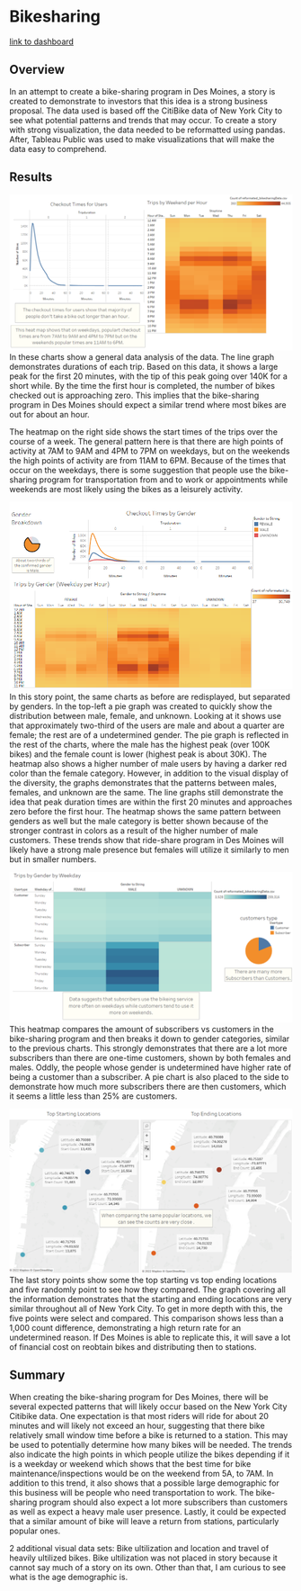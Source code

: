 # Bikesharing

[link to dashboard](https://public.tableau.com/app/profile/andres.martin.rosas/viz/Bike_Challenge_16645726211920/NYCBikeStory "link to dashboard")

## Overview
In an attempt to create a bike-sharing program in Des Moines, a story is created to demonstrate to investors that this idea is a strong business proposal. The data used is based off the CitiBike data of New York City to see what potential patterns and trends that may occur. To create a story with strong visualization, the data needed to be reformatted using pandas. After, Tableau Public was used to make visualizations that will make the data easy to comprehend.

## Results
![Generic_charts](/Images/Generic_charts.png)
In these charts show a general data analysis of the data. The line graph demonstrates durations of each trip. Based on this data, it shows a large peak for the first 20 minutes, with the tip of this peak going over 140K for a short while. By the time the first hour is completed, the number of bikes checked out is approaching zero. This implies that the bike-sharing program in Des Moines should expect a similar trend where most bikes are out for about an hour.

The heatmap on the right side shows the start times of the trips over the course of a week. The general pattern here is that there are high points of activity at 7AM to 9AM and 4PM to 7PM on weekdays, but on the weekends the high points of activity are from 11AM to 6PM. Because of the times that occur on the weekdays, there is some suggestion that people use the bike-sharing program for transportation from and to work or appointments while weekends are most likely using the bikes as a leisurely activity.

![GenderCharts.png](/Images/GenderCharts.png)
In this story point, the same charts as before are redisplayed, but separated by genders. In the top-left a pie graph was created to quickly show the distribution between male, female, and unknown. Looking at it shows use that approximately two-third of the users are male and about a quarter are female; the rest are of a undetermined gender. The pie graph is reflected in the rest of the charts, where the male has the highest peak (over 100K bikes) and the female count is lower (highest peak is about 30K). The heatmap also shows a higher number of male users by having a darker red color than the female category. However, in addition to the visual display of the diversity, the graphs demonstrates that the patterns between males, females, and unknown are the same. The line graphs still demonstrate the idea that peak duration times are within the first 20 minutes and approaches zero before the first hour. The heatmap shows the same pattern between genders as well but the male category is better shown because of the stronger contrast in colors as a result of the higher number of male customers. These trends show that ride-share program in Des Moines will likely have a strong male presence but females will utilize it similarly to men but in smaller numbers.

![Customer_vs_Subscribers.png](/Images/Customer_vs_Subscribers.png)
This heatmap compares the amount of subscribers vs customers in the bike-sharing program and then breaks it down to gender categories, similar to the previous charts. This strongly demonstrates that there are a lot more subscribers than there are one-time customers, shown by both females and males. Oddly, the people whose gender is undetermined have higher rate of being a customer than a subscriber. A pie chart is also placed to the side to demonstrate how much more subscribers there are then customers, which it seems a little less than 25% are customers.

![Start_vs_EndPoints.png](/Images/Start_vs_EndPoints.png)
The last story points show some the top starting vs top ending locations and five randomly point to see how they compared. The graph covering all the information demonstrates that the starting and ending locations are very similar throughout all of New York City. To get in more depth with this, the five points were select and compared. This comparison shows less than a 1,000 count difference, demonstrating a high return rate for an undetermined reason. If Des Moines is able to replicate this, it will save a lot of financial cost on reobtain bikes and distributing then to stations.


## Summary

When creating the bike-sharing program for Des Moines, there will be several expected patterns that will likely occur based on the New York City Citibike data. One expectation is that most riders will ride for about 20 minutes and will likely not exceed an hour, suggesting that there bike relatively small window time before a bike is returned to a station. This may be used to potentially determine how many bikes will be needed. The trends also indicate the high points in which people utilize the bikes depending if it is a weekday or weekend which shows that the best time for bike maintenance/inspections would be on the weekend from 5A, to 7AM. In addition to this trend, it also shows that a possible large demographic for this business will be people who need transportation to work. The bike-sharing program should also expect a lot more subscribers than customers as well as expect a heavy male user presence. Lastly, it could be expected that a similar amount of bike will leave a return from stations, particularly popular ones.    

2 additional visual data sets:
  Bike ultilization and location and travel of heavily ultilized bikes. Bike ultilization was not placed in story because it cannot say much of a story on its own.
  Other than that, I am curious to see what is the age demographic is. 
  
